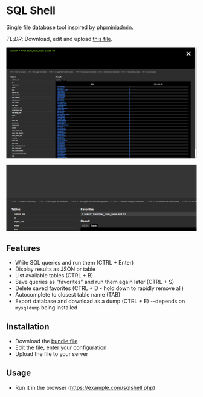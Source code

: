 # SQL Shell
Single file database tool inspired by [phpminiadmin](https://github.com/osalabs/phpminiadmin).

*TL;DR*: Download, edit and upload [this file](https://raw.githubusercontent.com/ThePaavero/sqlshell/master/public/sqlshell.php).

![Screenshot](https://github.com/ThePaavero/sqlshell/blob/master/screenshot.png)

![Autocomplete](https://github.com/ThePaavero/sqlshell/blob/master/sqlshell-autocomplete-refactored.gif)

## Features
* Write SQL queries and run them (CTRL + Enter)
* Display results as JSON or table
* List available tables (CTRL + B)
* Save queries as "favorites" and run them again later (CTRL + S)
* Delete saved favorites (CTRL + D - hold down to rapidly remove all)
* Autocomplete to closest table name (TAB)
* Export database and download as a dump (CTRL + E) --depends on `mysqldump` being installed

## Installation
* Download the [bundle file](https://raw.githubusercontent.com/ThePaavero/sqlshell/master/public/sqlshell.php)
* Edit the file, enter your configuration
* Upload the file to your server

## Usage
* Run it in the browser (https://example.com/sqlshell.php)

